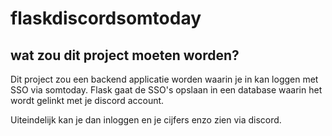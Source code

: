 # flaskdiscordsomtoday

## wat zou dit project moeten worden?


Dit project zou een backend applicatie worden waarin je in kan loggen met SSO via somtoday.
Flask gaat de SSO's opslaan in een database waarin het wordt gelinkt met je discord account.

Uiteindelijk kan je dan inloggen en je cijfers enzo zien via discord.
